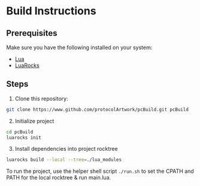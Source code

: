 # Build Instructions

## Prerequisites

Make sure you have the following installed on your system:

- [Lua](https://www.lua.org/)
- [LuaRocks](https://luarocks.org/)

## Steps

1. Clone this repository:
```bash
git clone https://www.github.com/protocolArtwork/pcBuild.git pcBuild
```
2. Initialize project
```bash
cd pcBuild
luarocks init
```
3. Install dependencies into project rocktree
```bash
luarocks build --local --tree=./lua_modules
```

To run the project, use the helper shell script `./run.sh` to set the CPATH and PATH for the local rocktree & run main.lua.
